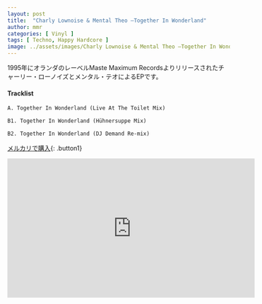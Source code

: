 ```yaml
---
layout: post
title:  "Charly Lownoise & Mental Theo –Together In Wonderland"
author: mmr
categories: [ Vinyl ]
tags: [ Techno, Happy Hardcore ]
image: ../assets/images/Charly Lownoise & Mental Theo –Together In Wonderland.jpg
---
```


1995年にオランダのレーベルMaste Maximum Recordsよりリリースされたチャーリー・ローノイズとメンタル・テオによるEPです。

#### Tracklist
```md
A. Together In Wonderland (Live At The Toilet Mix)

B1. Together In Wonderland (Hühnersuppe Mix)

B2. Together In Wonderland (DJ Demand Re-mix)
```


[メルカリで購入](https://jp.mercari.com/item/m65398480304?afid=6142608987){: .button1}

<iframe width="560" height="315" src="https://www.youtube.com/embed/uOfzbpvgOsE?si=gLwW5EnB4WJLosCj" title="YouTube video player" frameborder="0" allow="accelerometer; autoplay; clipboard-write; encrypted-media; gyroscope; picture-in-picture; web-share" referrerpolicy="strict-origin-when-cross-origin" allowfullscreen></iframe>